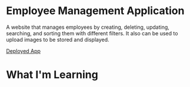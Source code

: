 # Employee Management Application

A website that manages employees by creating, deleting, updating, searching, and sorting them with different filters. It also can be used to upload images to be stored and displayed. 

[Deployed App](https://steven-emp.herokuapp.com/)

# What I'm Learning
